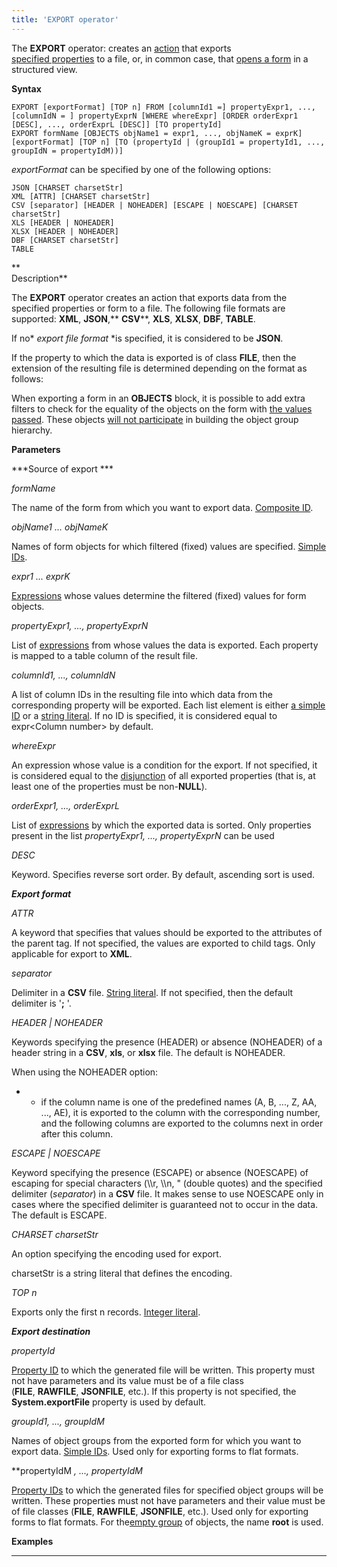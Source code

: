 ```yaml
---
title: 'EXPORT operator'
---
```


The **EXPORT** operator: creates an [action](Actions.md) that exports [specified properties](Data_export_EXPORT_.md) to a file, or, in common case, that [opens a form](In_a_structured_view_EXPORT_IMPORT_.md) in a structured view. 

**Syntax**

    EXPORT [exportFormat] [TOP n] FROM [columnId1 =] propertyExpr1, ..., [columnIdN = ] propertyExprN [WHERE whereExpr] [ORDER orderExpr1 [DESC], ..., orderExprL [DESC]] [TO propertyId]
    EXPORT formName [OBJECTS objName1 = expr1, ..., objNameK = exprK] [exportFormat] [TOP n] [TO (propertyId | (groupId1 = propertyId1, ..., groupIdN = propertyIdM))]

*exportFormat* can be specified by one of the following options:

    JSON [CHARSET charsetStr]
    XML [ATTR] [CHARSET charsetStr]
    CSV [separator] [HEADER | NOHEADER] [ESCAPE | NOESCAPE] [CHARSET charsetStr]
    XLS [HEADER | NOHEADER]
    XLSX [HEADER | NOHEADER]
    DBF [CHARSET charsetStr]
    TABLE

**  
Description**

The **EXPORT** operator creates an action that exports data from the specified properties or form to a file. The following file formats are supported: **XML**, **JSON**,** **CSV****, **XLS**, **XLSX**, **DBF**, **TABLE**. 

If no* *export file format* *is specified, it is considered to be **JSON**.

If the property to which the data is exported is of class **FILE**, then the extension of the resulting file is determined depending on the format as follows:


When exporting a form in an **OBJECTS** block, it is possible to add extra filters to check for the equality of the objects on the form with [the values passed](Open-form_3014672.html#Openform-params). These objects [will not participate](Structured-view_29884537.html#Structuredview-objects) in building the object group hierarchy.

**Parameters**

***Source of export ***

*formName*

The name of the form from which you want to export data. [Composite ID](IDs_1573053.html#IDs-cid).

*objName1 ... objNameK*

Names of form objects for which filtered (fixed) values are specified. [Simple IDs](IDs_1573053.html#IDs-id).

*expr1 ... exprK*

[Expressions](Expression.md) whose values determine the filtered (fixed) values for form objects.

*propertyExpr1, ..., propertyExprN*

List of [expressions](Expression.md) from whose values the data is exported. Each property is mapped to a table column of the result file.

*columnId1, ..., columnIdN*

A list of column IDs in the resulting file into which data from the corresponding property will be exported. Each list element is either [a simple ID](IDs_1573053.html#IDs-id) or a [string literal](Literals_35521071.html#Literals-strliteral). If no ID is specified, it is considered equal to expr<Column number\> by default.

*whereExpr*

An expression whose value is a condition for the export. If not specified, it is considered equal to the [disjunction](Logical_operators_AND_OR_NOT_XOR_.md) of all exported properties (that is, at least one of the properties must be non-**NULL**).

*orderExpr1, ..., orderExprL*

List of [expressions](Expression.md) by which the exported data is sorted. Only properties present in the list *propertyExpr1, ..., propertyExprN* can be used

*DESC*

Keyword. Specifies reverse sort order. By default, ascending sort is used.

***Export format***

*ATTR*

A keyword that specifies that values should be exported to the attributes of the parent tag. If not specified, the values are exported to child tags. Only applicable for export to **XML**.

*separator*

Delimiter in a **CSV** file. [String literal](Literals_35521071.html#Literals-strliteral). If not specified, then the default delimiter is '**;** '.

*HEADER | NOHEADER*

Keywords specifying the presence (HEADER) or absence (NOHEADER) of a header string in a **CSV**, **xls**, or **xlsx** file. The default is NOHEADER.

When using the NOHEADER option:

-   -   if the column name is one of the predefined names (A, B, ..., Z, AA, ..., AE), it is exported to the column with the corresponding number, and the following columns are exported to the columns next in order after this column.

*ESCAPE | NOESCAPE*

Keyword specifying the presence (ESCAPE) or absence (NOESCAPE) of escaping for special characters (\\\\r, \\\\n, " (double quotes) and the specified delimiter (*separator*) in a **CSV** file. It makes sense to use NOESCAPE only in cases where the specified delimiter is guaranteed not to occur in the data. The default is ESCAPE.

*CHARSET charsetStr*

An option specifying the encoding used for export.

charsetStr is a string literal that defines the encoding. 

*TOP n*

Exports only the first n records. [Integer literal](Literals_35521071.html#Literals-id-%D0%9B%D0%B8%D1%82%D0%B5%D1%80%D0%B0%D0%BB%D1%8B-intliteral).

***Export destination***

*propertyId*

[Property ID](IDs_1573053.html#IDs-propertyid) to which the generated file will be written. This property must not have parameters and its value must be of a file class (**FILE**, **RAWFILE**, **JSONFILE**, etc.). If this property is not specified, the **System.exportFile** property is used by default.

*groupId1, ..., groupIdM*

Names of object groups from the exported form for which you want to export data. [Simple IDs](IDs_1573053.html#IDs-id). Used only for exporting forms to flat formats.

**propertyIdM *, ..., *propertyIdM**

[Property IDs](IDs_1573053.html#IDs-propertyid) to which the generated files for specified object groups will be written. These properties must not have parameters and their value must be of file classes (**FILE**, **RAWFILE**, **JSONFILE**, etc.). Used only for exporting forms to flat formats. For the[empty group](Static-view_29884533.html#Staticview-empty) of objects, the name **root** is used. 

**Examples**

************************************



  

  
